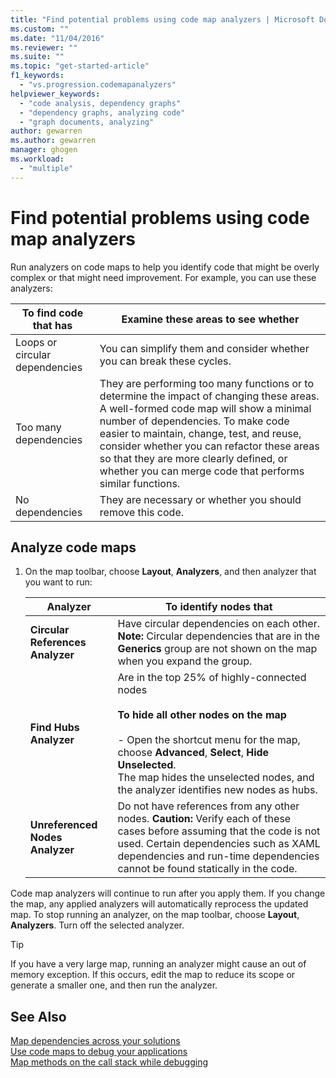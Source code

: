 ```yaml
---
title: "Find potential problems using code map analyzers | Microsoft Docs"
ms.custom: ""
ms.date: "11/04/2016"
ms.reviewer: ""
ms.suite: ""
ms.topic: "get-started-article"
f1_keywords: 
  - "vs.progression.codemapanalyzers"
helpviewer_keywords: 
  - "code analysis, dependency graphs"
  - "dependency graphs, analyzing code"
  - "graph documents, analyzing"
author: gewarren
ms.author: gewarren
manager: ghogen
ms.workload: 
  - "multiple"
---
```

# Find potential problems using code map analyzers
Run analyzers on code maps to help you identify code that might be overly complex or that might need improvement. For example, you can use these analyzers:  
  
|**To find code that has**|**Examine these areas to see whether**|  
|-------------------------------|--------------------------------------------|  
|Loops or circular dependencies|You can simplify them and consider whether you can break these cycles.|  
|Too many dependencies|They are performing too many functions or to determine the impact of changing these areas. A well-formed code map will show a minimal number of dependencies. To make code easier to maintain, change, test, and reuse, consider whether you can refactor these areas so that they are more clearly defined, or whether you can merge code that performs similar functions.|  
|No dependencies|They are necessary or whether you should remove this code.|  
  
## Analyze code maps  
  
1.  On the map toolbar, choose **Layout**, **Analyzers**, and then analyzer that you want to run:  
  
    |**Analyzer**|**To identify nodes that**|  
    |------------------|--------------------------------|  
    |**Circular References  Analyzer**|Have circular dependencies on each other. **Note:**  Circular dependencies that are in the **Generics** group are not shown on the map when you expand the group.|  
    |**Find Hubs Analyzer**|Are in the top 25% of highly-connected nodes<br /><br /> **To hide all other nodes on the map**<br /><br /> -   Open the shortcut menu for the map, choose **Advanced**, **Select**, **Hide Unselected**.<br />     The map hides the unselected nodes, and the analyzer identifies new nodes as hubs.|  
    |**Unreferenced Nodes Analyzer**|Do not have references from any other nodes. **Caution:**  Verify each of these cases before assuming that the code is not used. Certain dependencies such as XAML dependencies and run-time dependencies cannot be found statically in the code.|  
  
 Code map analyzers will continue to run after you apply them. If you change the map, any applied analyzers will automatically reprocess the updated map. To stop running an analyzer, on the map toolbar, choose **Layout**, **Analyzers**. Turn off the selected analyzer.  
  
> [!TIP]
>  If you have a very large map, running an analyzer might cause an out of memory exception. If this occurs, edit the map to reduce its scope or generate a smaller one, and then run the analyzer.  
  
## See Also  
 [Map dependencies across your solutions](../modeling/map-dependencies-across-your-solutions.md)   
 [Use code maps to debug your applications](../modeling/use-code-maps-to-debug-your-applications.md)   
 [Map methods on the call stack while debugging](../debugger/map-methods-on-the-call-stack-while-debugging-in-visual-studio.md)